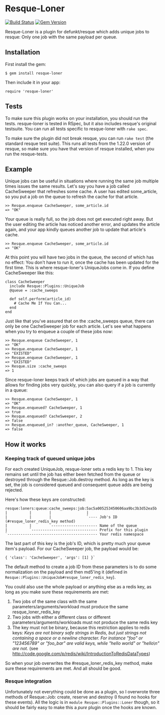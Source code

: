 Resque-Loner
======

[![Build Status](https://github.com/resque/resque/actions/workflows/ci.yml/badge.svg)](https://github.com/resque/resque/actions/workflows/ci.yml)
[![Gem Version](https://badge.fury.io/rb/resque-loner.png)](http://badge.fury.io/rb/resque-loner)

Resque-Loner is a plugin for defunkt/resque which adds unique jobs to resque: Only one job with the same payload per queue.


Installation
-------------

First install the gem:

    $ gem install resque-loner 

Then include it in your app:

    require 'resque-loner'


Tests
-----------
To make sure this plugin works on your installation, you should run the tests. resque-loner is tested in RSpec, but it also includes resque's original testsuite. You can run all tests specific to resque-loner with `rake spec`.

To make sure the plugin did not break resque, you can run `rake test` (the standard resque test suite). This runs all tests from the 1.22.0 version of resque, so make sure you have that version of resque installed, when you run the resque-tests.

Example
--------

Unique jobs can be useful in situations where running the same job multiple times issues the same results. Let's say you have a job called CacheSweeper that refreshes some cache. A user has edited some_article, so you put a job on the queue to refresh the cache for that article.

    >> Resque.enqueue CacheSweeper, some_article.id
    => "OK"

Your queue is really full, so the job does not get executed right away. But the user editing the article has noticed another error, and updates the article again, and your app kindly queues another job to update that article's cache.

    >> Resque.enqueue CacheSweeper, some_article.id
    => "OK"

At this point you will have two jobs in the queue, the second of which has no effect: You don't have to run it, once the cache has been updated for the first time. This is where resque-loner's UniqueJobs come in. If you define CacheSweeper like this:

    class CacheSweeper
      include Resque::Plugins::UniqueJob
      @queue = :cache_sweeps

      def self.perform(article_id)
        # Cache Me If You Can...
      end
    end

Just like that you've assured that on the :cache_sweeps queue, there can only be one CacheSweeper job for each article. Let's see what happens when you try to enqueue a couple of these jobs now:

    >> Resque.enqueue CacheSweeper, 1
    => "OK"
    >> Resque.enqueue CacheSweeper, 1
    => "EXISTED"
    >> Resque.enqueue CacheSweeper, 1
    => "EXISTED"
    >> Resque.size :cache_sweeps
    => 1

Since resque-loner keeps track of which jobs are queued in a way that allows for finding jobs very quickly, you can also query if a job is currently in a queue:

    >> Resque.enqueue CacheSweeper, 1
    => "OK"
    >> Resque.enqueued? CacheSweeper, 1
    => true
    >> Resque.enqueued? CacheSweeper, 2
    => false
    >> Resque.enqueued_in? :another_queue, CacheSweeper, 1
    => false

How it works
--------

### Keeping track of queued unique jobs

For each created UniqueJob, resque-loner sets a redis key to 1. This key remains set until the job has either been fetched from the queue or destroyed through the Resque::Job.destroy method. As long as the key is set, the job is considered queued and consequent queue adds are being rejected.

Here's how these keys are constructed:

    resque:loners:queue:cache_sweeps:job:5ac5a005253450606aa9bc3b3d52ea5b
    |          |        |                |
    |          |        |                `---- Job's ID (#resque_loner_redis_key method)
    |          |        `--------------------- Name of the queue
    |          `------------------------------ Prefix for this plugin
    `----------------------------------------- Your redis namespace

The last part of this key is the job's ID, which is pretty much your queue item's payload. For our CacheSweeper job, the payload would be:

    { 'class': 'CacheSweeper', 'args': [1] }`

The default method to create a job ID from these parameters  is to do some normalization on the payload and then md5'ing it (defined in `Resque::Plugins::UniqueJob#resque_loner_redis_key`).

You could also use the whole payload or anything else as a redis key, as long as you make sure these requirements are met:

1. Two jobs of the same class with the same parameters/arguments/workload must produce the same resque_loner_redis_key
2. Two jobs with either a different class or different parameters/arguments/workloads must not produce the same redis key 
3. The key must not be binary, because this restriction applies to redis keys: *Keys are not binary safe strings in Redis, but just strings not containing a space or a newline character. For instance "foo" or "123456789" or "foo_bar" are valid keys, while "hello world" or "hello\n" are not.* (see http://code.google.com/p/redis/wiki/IntroductionToRedisDataTypes)

So when your job overwrites the #resque_loner_redis_key method, make sure these requirements are met. And all should be good.

### Resque integration

Unfortunately not everything could be done as a plugin, so I overwrote three methods of Resque::Job: create, reserve and destroy (I found no hooks for these events). All the logic is in `module Resque::Plugins::Loner` though, so it should be fairly easy to make this a *pure* plugin once the hooks are known.
